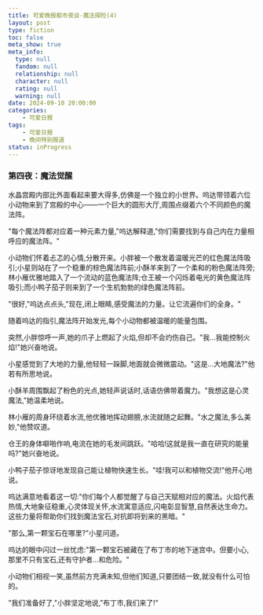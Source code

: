 ```yaml
---
title: 可爱晚报都市夜谈-魔法探险(4)
layout: post
type: fiction
toc: false
meta_show: true
meta_info:
  type: null
  fandom: null
  relationship: null
  character: null
  rating: null
  warning: null
date: 2024-09-10 20:00:00
categories:
    - 可爱日报
tags:
    - 可爱日报
    - 晚间特别报道
status: inProgress
---
```

### 第四夜：魔法觉醒
水晶宫殿内部比外面看起来要大得多,仿佛是一个独立的小世界。呜达带领着六位小动物来到了宫殿的中心——一个巨大的圆形大厅,周围点缀着六个不同颜色的魔法阵。

"每个魔法阵都对应着一种元素力量,"呜达解释道,"你们需要找到与自己内在力量相呼应的魔法阵。"

小动物们怀着忐忑的心情,分散开来。小胖被一个散发着温暖光芒的红色魔法阵吸引;小星则站在了一个稳重的棕色魔法阵前;小酥羊来到了一个柔和的粉色魔法阵旁;林小雁优雅地踏入了一个流动的蓝色魔法阵;仓王被一个闪烁着电光的黄色魔法阵吸引;而小鸭子茄子则来到了一个生机勃勃的绿色魔法阵前。

"很好,"呜达点点头,"现在,闭上眼睛,感受魔法的力量。让它流遍你们的全身。"

随着呜达的指引,魔法阵开始发光,每个小动物都被温暖的能量包围。

突然,小胖惊呼一声,她的爪子上燃起了火焰,但却不会灼伤自己。"我...我能控制火焰!"她兴奋地说。

小星感觉到了大地的力量,他轻轻一跺脚,地面就会微微震动。"这是...大地魔法?"他若有所思地说。

小酥羊周围飘起了粉色的光点,她轻声说话时,话语仿佛带着魔力。"我想这是心灵魔法,"她温柔地说。

林小雁的周身环绕着水流,他优雅地挥动翅膀,水流就随之起舞。"水之魔法,多么美妙,"他赞叹道。

仓王的身体噼啪作响,电流在她的毛发间跳跃。"哈哈!这就是我一直在研究的能量吗?"她兴奋地说。

小鸭子茄子惊讶地发现自己能让植物快速生长。"哇!我可以和植物交流!"他开心地说。

呜达满意地看着这一切:"你们每个人都觉醒了与自己天赋相对应的魔法。火焰代表热情,大地象征稳重,心灵体现关怀,水流寓意适应,闪电彰显智慧,自然表达生命力。这些力量将帮助你们找到魔法宝石,对抗即将到来的黑暗。"

"那么,第一颗宝石在哪里?"小星问道。

呜达的眼中闪过一丝忧虑:"第一颗宝石被藏在了布丁市的地下迷宫中。但要小心,那里不只有宝石,还有守护者...和危险。"

小动物们相视一笑,虽然前方充满未知,但他们知道,只要团结一致,就没有什么可怕的。

"我们准备好了,"小胖坚定地说,"布丁市,我们来了!"